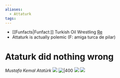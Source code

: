 ```yaml
---
aliases:
  - Attaturk
tags:
---
```

- [[Funfacts|Funfact:]] Turkish Oil Wrestling [Re](https://images.app.goo.gl/wjK6r4SuAGwmkaY76)
- Attaturk is actually polemic (F: amiga turca de pilar)

# Ataturk did nothing wrong
*Mustafa Kemal Atatürk*
![](https://img-9gag-fun.9cache.com/photo/aY40XBN_700bwp.webp)
![|400](https://www.arthipo.com/image/cache/catalog/poster/mustafa-kemal-ataturk/mka149-mustafa-kemal-ataturk-ayakta-palto-ve-bastonla-1000x1000h.webp)
![](https://upload.wikimedia.org/wikipedia/commons/a/a8/Ataturk1930s.jpg)
![](https://upload.wikimedia.org/wikipedia/commons/d/d1/Atat%C3%BCrk_in_white_tie.jpg)